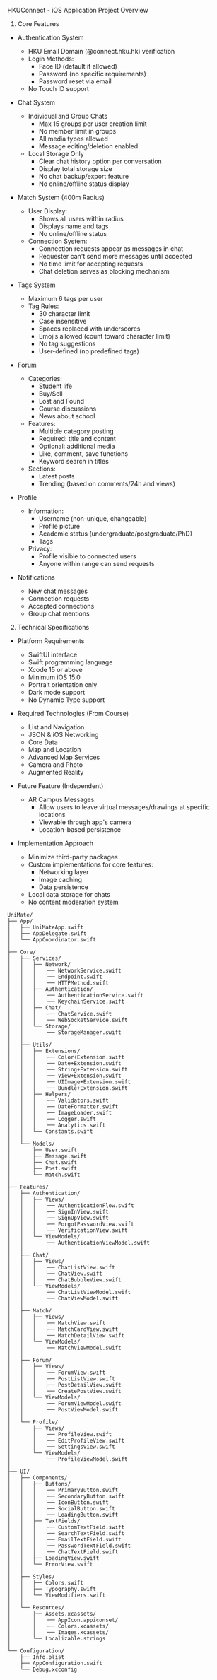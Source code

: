 HKUConnect - iOS Application Project Overview
1. Core Features
- Authentication System
  - HKU Email Domain (@connect.hku.hk) verification
  - Login Methods:
    - Face ID (default if allowed)
    - Password (no specific requirements)
    - Password reset via email
  - No Touch ID support

- Chat System
  - Individual and Group Chats
    - Max 15 groups per user creation limit
    - No member limit in groups
    - All media types allowed
    - Message editing/deletion enabled
  - Local Storage Only
    - Clear chat history option per conversation
    - Display total storage size
    - No chat backup/export feature
    - No online/offline status display
    
- Match System (400m Radius)
  - User Display:
    - Shows all users within radius
    - Displays name and tags
    - No online/offline status
  - Connection System:
    - Connection requests appear as messages in chat
    - Requester can't send more messages until accepted
    - No time limit for accepting requests
    - Chat deletion serves as blocking mechanism
    
- Tags System
  - Maximum 6 tags per user
  - Tag Rules:
    - 30 character limit
    - Case insensitive
    - Spaces replaced with underscores
    - Emojis allowed (count toward character limit)
    - No tag suggestions
    - User-defined (no predefined tags)
    
- Forum
  - Categories:
    - Student life
    - Buy/Sell
    - Lost and Found
    - Course discussions
    - News about school
  - Features:
    - Multiple category posting
    - Required: title and content
    - Optional: additional media
    - Like, comment, save functions
    - Keyword search in titles
  - Sections:
    - Latest posts
    - Trending (based on comments/24h and views)
    
- Profile
  - Information:
    - Username (non-unique, changeable)
    - Profile picture
    - Academic status (undergraduate/postgraduate/PhD)
    - Tags
  - Privacy:
    - Profile visible to connected users
    - Anyone within range can send requests
    
- Notifications
  - New chat messages
  - Connection requests
  - Accepted connections
  - Group chat mentions
  
2. Technical Specifications

- Platform Requirements
  - SwiftUI interface
  - Swift programming language
  - Xcode 15 or above
  - Minimum iOS 15.0
  - Portrait orientation only
  - Dark mode support
  - No Dynamic Type support
  
- Required Technologies (From Course)
  - List and Navigation
  - JSON & iOS Networking
  - Core Data
  - Map and Location
  - Advanced Map Services
  - Camera and Photo
  - Augmented Reality
  
- Future Feature (Independent)

  - AR Campus Messages:
    - Allow users to leave virtual messages/drawings at specific locations
    - Viewable through app's camera
    - Location-based persistence
  
- Implementation Approach
  - Minimize third-party packages
  - Custom implementations for core features:
    - Networking layer
    - Image caching
    - Data persistence
  - Local data storage for chats
  - No content moderation system

```
UniMate/
├── App/
│   ├── UniMateApp.swift
│   ├── AppDelegate.swift
│   └── AppCoordinator.swift
│
├── Core/
│   ├── Services/
│   │   ├── Network/
│   │   │   ├── NetworkService.swift
│   │   │   ├── Endpoint.swift
│   │   │   └── HTTPMethod.swift
│   │   ├── Authentication/
│   │   │   ├── AuthenticationService.swift
│   │   │   └── KeychainService.swift
│   │   ├── Chat/
│   │   │   ├── ChatService.swift
│   │   │   └── WebSocketService.swift
│   │   └── Storage/
│   │       └── StorageManager.swift
│   │
│   ├── Utils/
│   │   ├── Extensions/
│   │   │   ├── Color+Extension.swift
│   │   │   ├── Date+Extension.swift
│   │   │   ├── String+Extension.swift
│   │   │   ├── View+Extension.swift
│   │   │   ├── UIImage+Extension.swift
│   │   │   └── Bundle+Extension.swift
│   │   ├── Helpers/
│   │   │   ├── Validators.swift
│   │   │   ├── DateFormatter.swift
│   │   │   ├── ImageLoader.swift
│   │   │   ├── Logger.swift
│   │   │   └── Analytics.swift
│   │   └── Constants.swift
│   │
│   └── Models/
│       ├── User.swift
│       ├── Message.swift
│       ├── Chat.swift
│       ├── Post.swift
│       └── Match.swift
│
├── Features/
│   ├── Authentication/
│   │   ├── Views/
│   │   │   ├── AuthenticationFlow.swift
│   │   │   ├── SignInView.swift
│   │   │   ├── SignUpView.swift
│   │   │   ├── ForgotPasswordView.swift
│   │   │   └── VerificationView.swift
│   │   └── ViewModels/
│   │       └── AuthenticationViewModel.swift
│   │
│   ├── Chat/
│   │   ├── Views/
│   │   │   ├── ChatListView.swift
│   │   │   ├── ChatView.swift
│   │   │   └── ChatBubbleView.swift
│   │   └── ViewModels/
│   │       ├── ChatListViewModel.swift
│   │       └── ChatViewModel.swift
│   │
│   ├── Match/
│   │   ├── Views/
│   │   │   ├── MatchView.swift
│   │   │   ├── MatchCardView.swift
│   │   │   └── MatchDetailView.swift
│   │   └── ViewModels/
│   │       └── MatchViewModel.swift
│   │
│   ├── Forum/
│   │   ├── Views/
│   │   │   ├── ForumView.swift
│   │   │   ├── PostListView.swift
│   │   │   ├── PostDetailView.swift
│   │   │   └── CreatePostView.swift
│   │   └── ViewModels/
│   │       ├── ForumViewModel.swift
│   │       └── PostViewModel.swift
│   │
│   └── Profile/
│       ├── Views/
│       │   ├── ProfileView.swift
│       │   ├── EditProfileView.swift
│       │   └── SettingsView.swift
│       └── ViewModels/
│           └── ProfileViewModel.swift
│
├── UI/
│   ├── Components/
│   │   ├── Buttons/
│   │   │   ├── PrimaryButton.swift
│   │   │   ├── SecondaryButton.swift
│   │   │   ├── IconButton.swift
│   │   │   ├── SocialButton.swift
│   │   │   └── LoadingButton.swift
│   │   ├── TextFields/
│   │   │   ├── CustomTextField.swift
│   │   │   ├── SearchTextField.swift
│   │   │   ├── EmailTextField.swift
│   │   │   ├── PasswordTextField.swift
│   │   │   └── ChatTextField.swift
│   │   ├── LoadingView.swift
│   │   └── ErrorView.swift
│   │
│   ├── Styles/
│   │   ├── Colors.swift
│   │   ├── Typography.swift
│   │   └── ViewModifiers.swift
│   │
│   └── Resources/
│       ├── Assets.xcassets/
│       │   ├── AppIcon.appiconset/
│       │   ├── Colors.xcassets/
│       │   └── Images.xcassets/
│       └── Localizable.strings
│
└── Configuration/
    ├── Info.plist
    ├── AppConfiguration.swift
    └── Debug.xcconfig
```
